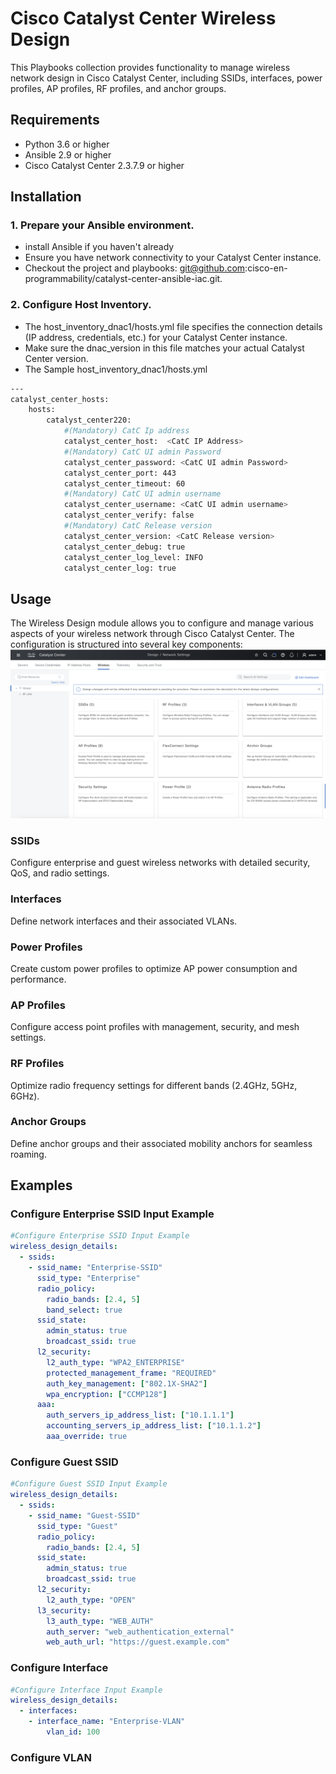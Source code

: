 # Cisco Catalyst Center Wireless Design

This Playbooks collection provides functionality to manage wireless network design in Cisco Catalyst Center, including SSIDs, interfaces, power profiles, AP profiles, RF profiles, and anchor groups.

## Requirements
- Python 3.6 or higher
- Ansible 2.9 or higher
- Cisco Catalyst Center 2.3.7.9 or higher

## Installation
### 1. Prepare your Ansible environment.

- install Ansible if you haven't already
- Ensure you have network connectivity to your Catalyst Center instance.
- Checkout the project and playbooks: git@github.com:cisco-en-programmability/catalyst-center-ansible-iac.git.

### 2. Configure Host Inventory.
- The host_inventory_dnac1/hosts.yml file specifies the connection details (IP address, credentials, etc.) for your Catalyst Center instance.
- Make sure the dnac_version in this file matches your actual Catalyst Center version.
- The Sample host_inventory_dnac1/hosts.yml

```bash
---
catalyst_center_hosts:
    hosts:
        catalyst_center220:
            #(Mandatory) CatC Ip address
            catalyst_center_host:  <CatC IP Address>
            #(Mandatory) CatC UI admin Password
            catalyst_center_password: <CatC UI admin Password>
            catalyst_center_port: 443
            catalyst_center_timeout: 60
            #(Mandatory) CatC UI admin username
            catalyst_center_username: <CatC UI admin username> 
            catalyst_center_verify: false
            #(Mandatory) CatC Release version
            catalyst_center_version: <CatC Release version>
            catalyst_center_debug: true
            catalyst_center_log_level: INFO
            catalyst_center_log: true
```
## Usage
The Wireless Design module allows you to configure and manage various aspects of your wireless network through Cisco Catalyst Center. The configuration is structured into several key components:
![Wireless Design UI Page](./images/wireless_design.png)

### SSIDs
Configure enterprise and guest wireless networks with detailed security, QoS, and radio settings.

### Interfaces
Define network interfaces and their associated VLANs.

### Power Profiles
Create custom power profiles to optimize AP power consumption and performance.

### AP Profiles
Configure access point profiles with management, security, and mesh settings.

### RF Profiles
Optimize radio frequency settings for different bands (2.4GHz, 5GHz, 6GHz).

### Anchor Groups
Define anchor groups and their associated mobility anchors for seamless roaming.

## Examples
### Configure Enterprise SSID Input Example

```yaml
#Configure Enterprise SSID Input Example
wireless_design_details:
  - ssids:
    - ssid_name: "Enterprise-SSID"
      ssid_type: "Enterprise"
      radio_policy:
        radio_bands: [2.4, 5]
        band_select: true
      ssid_state:
        admin_status: true
        broadcast_ssid: true
      l2_security:
        l2_auth_type: "WPA2_ENTERPRISE"
        protected_management_frame: "REQUIRED"
        auth_key_management: ["802.1X-SHA2"]
        wpa_encryption: ["CCMP128"]
      aaa:
        auth_servers_ip_address_list: ["10.1.1.1"]
        accounting_servers_ip_address_list: ["10.1.1.2"]
        aaa_override: true
```

### Configure Guest SSID
```yaml
#Configure Guest SSID Input Example
wireless_design_details:
  - ssids:
    - ssid_name: "Guest-SSID"
      ssid_type: "Guest"
      radio_policy:
        radio_bands: [2.4, 5]
      ssid_state:
        admin_status: true
        broadcast_ssid: true
      l2_security:
        l2_auth_type: "OPEN"
      l3_security:
        l3_auth_type: "WEB_AUTH"
        auth_server: "web_authentication_external"
        web_auth_url: "https://guest.example.com"
```
### Configure Interface
```yaml
#Configure Interface Input Example
wireless_design_details:
  - interfaces:
    - interface_name: "Enterprise-VLAN"
        vlan_id: 100
```
### Configure VLAN